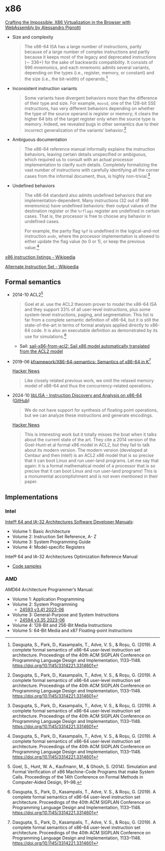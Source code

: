 # x86
[Crafting the Impossible: X86 Virtualization in the Browser with WebAssembly by Alessandro Pignotti](https://gitnation.com/contents/crafting-the-impossible-x86-virtualization-in-the-browser-with-webassembly)

- Size and complexity
  
  > The x86-64 ISA has a large number of instructions, partly because of a large number of complex instructions and partly because it keeps most of the legacy and deprecated instructions (∼ 336+) for the sake of backwards compatibility. It consists of 996 mnemonics, and each mnemonic admits several variants, depending on the types (i.e., register, memory, or constant) and the size (i.e., the bit-width) of operands.[^dasguptaCompleteFormalSemantics2019]

- Inconsistent instruction variants

  > Some variants have divergent behaviors more than the difference of their type and size. For example, `movsd`, one of the 128-bit SSE instructions, has very different behaviors depending on whether the type of the source operand is register or memory; it clears the higher 64 bits of the target register only when the source type is memory. Indeed, we revealed bugs in other semantics due to their incorrect generalization of the variants’ behavior.[^dasguptaCompleteFormalSemantics2019]

- Ambiguous documentation
  
  > The x86-64 reference manual informally explains the instruction behaviors, leaving certain details unspecified or ambiguous, which required us to consult with an actual processor implementation to clarify such details. Completely formalizing the vast number of instructions with carefully identifying all the corner cases from the informal document, thus, is highly non-trivial.[^dasguptaCompleteFormalSemantics2019]

- Undefined behaviors

  > The x86-64 standard also admits undefined behaviors that are implementation-dependent. Many instructions (32 out of 996 mnemonics) have undefined behaviors: their output values of the destination register or the `%rflags` register are undefined in certain cases. That is, the processor is free to choose any behavior in undefined cases.
  > 
  > For example, the parity flag `%pf` is undefined in the logical-and-not instruction `andn`, where the processor implementation is allowed to either update the flag value (to 0 or 1), or keep the previous value.[^dasguptaCompleteFormalSemantics2019]

[x86 instruction listings - Wikipedia](https://en.wikipedia.org/wiki/X86_instruction_listings)

[Alternate Instruction Set - Wikipedia](https://en.wikipedia.org/wiki/Alternate_Instruction_Set)

## Formal semantics
- 2014-10 ACL2[^goelSimulationFormalVerification2014]

  > Goel et al. use the ACL2 theorem prover to model the x86-64 ISA and they support 33% of all user-level instructions, plus some system-level instructions, paging, and segmentation. This list is far from a complete semantic definition of x86-64, but it is still the state-of-the-art in terms of formal analysis applied directly to x86-64 code. It is also an executable definition as demonstrated by its use for simulations.[^dasguptaCompleteFormalSemantics2019]

  - Sail: [sail-x86-from-acl2: Sail x86 model automatically translated from the ACL2 model](https://github.com/rems-project/sail-x86-from-acl2)

- 2019-06 [kframework/X86-64-semantics: Semantics of x86-64 in K](https://github.com/kframework/X86-64-semantics)[^dasguptaCompleteFormalSemantics2019]

  [Hacker News](https://news.ycombinator.com/item?id=19729286)
  > Like closely related previous work, we omit the relaxed memory model of x86-64 and thus the concurrency-related operations.

- 2024-10 [libLISA - Instruction Discovery and Analysis on x86-64](https://liblisa.nl/) ([GitHub](https://github.com/libLISA/liblisa))

  > We do not have support for synthesis of floating point operations, but we can analyze these instructions and generate encodings.

  [Hacker News](https://news.ycombinator.com/item?id=41932995)
  > This is interesting work but it totally misses the boat when it talks about the current state of the art. They cite a 2014 version of the Goel-Hunt-et al formal x86 model in ACL2, but they fail to talk about its modern version. The modern version (developed at Centaur and then Intel!) is an ACL2 x86 model that is so precise that it can boot Linux and run user-land programs. Let me say that again: it is a formal mathematical model of a processor that is so precise that it can boot Linux and run user-land programs! This is a monumental accomplishment and is not even mentioned in their paper.

## Implementations
### Intel
[Intel® 64 and IA-32 Architectures Software Developer Manuals](https://www.intel.com/content/www/us/en/developer/articles/technical/intel-sdm.html):
- Volume 1: Basic Architecture
- Volume 2: Instruction Set Reference, A- Z
- Volume 3: System Programming Guide
- Volume 4: Model-specific Registers

Intel® 64 and IA-32 Architectures Optimization Reference Manual
- [Code samples](https://github.com/intel/optimization-manual)

### AMD
AMD64 Architecture Programmer’s Manual:
- Volume 1: Application Programming
- Volume 2: System Programming
  - [24593 v3.41 2023-06](https://www.amd.com/content/dam/amd/en/documents/processor-tech-docs/programmer-references/24593.pdf)
- Volume 3: General-Purpose and System Instructions
  - [24594 v3.35 2023-06](https://www.amd.com/content/dam/amd/en/documents/processor-tech-docs/programmer-references/24594.pdf)
- Volume 4: 128-Bit and 256-Bit Media Instructions
- Volume 5: 64-Bit Media and x87 Floating-point Instructions

[^dasguptaCompleteFormalSemantics2019]: Dasgupta, S., Park, D., Kasampalis, T., Adve, V. S., & Roşu, G. (2019). A complete formal semantics of x86-64 user-level instruction set architecture. Proceedings of the 40th ACM SIGPLAN Conference on Programming Language Design and Implementation, 1133–1148. https://doi.org/10.1145/3314221.3314601
[^goelSimulationFormalVerification2014]: Goel, S., Hunt, W. A., Kaufmann, M., & Ghosh, S. (2014). Simulation and Formal Verification of x86 Machine-Code Programs that make System Calls. Proceedings of the 14th Conference on Formal Methods in Computer-Aided Design, 91–98.
